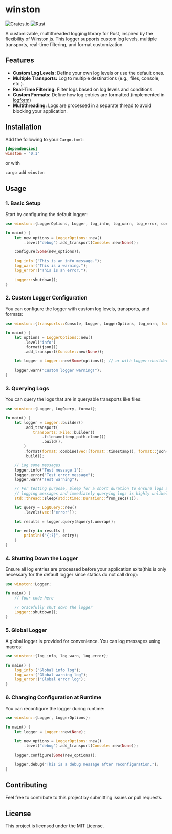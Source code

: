 # winston

![Crates.io](https://img.shields.io/crates/v/logform)
![Rust](https://img.shields.io/badge/rust-%E2%9C%94-brightgreen)

A customizable, multithreaded logging library for Rust, inspired by the flexibility of Winston.js. This logger supports custom log levels, multiple transports, real-time filtering, and format customization.

## Features

- **Custom Log Levels:** Define your own log levels or use the default ones.
- **Multiple Transports:** Log to multiple destinations (e.g., files, console, etc.).
- **Real-Time Filtering:** Filter logs based on log levels and conditions.
- **Custom Formats:** Define how log entries are formatted.(implemented in [logform](https://github.com/ifeanyi-ugwu/logform_rs))
- **Multithreading:** Logs are processed in a separate thread to avoid blocking your application.

## Installation

Add the following to your `Cargo.toml`:

```toml
[dependencies]
winston = "0.1"
```

or with

```bash
cargo add winston
```

## Usage

### 1. Basic Setup

Start by configuring the default logger:

```rust
use winston::{LoggerOptions, Logger, log_info, log_warn, log_error, configure};

fn main() {
    let new_options = LoggerOptions::new()
        .level("debug").add_transport(Console::new(None));

    configure(Some(new_options));

    log_info!("This is an info message.");
    log_warn!("This is a warning.");
    log_error!("This is an error.");

    Logger::shutdown();
}
```

### 2. Custom Logger Configuration

You can configure the logger with custom log levels, transports, and formats:

```rust
use winston::{transports::Console, Logger, LoggerOptions, log_warn, format::json};

fn main() {
    let options = LoggerOptions::new()
        .level("info")
        .format(json())
        .add_transport(Console::new(None));

    let logger = Logger::new(Some(options)); // or with Logger::builder().level("info").format(json()).add_transport(Console::new(None)).build();

    logger.warn("Custom logger warning!");
}
```

### 3. Querying Logs

You can query the logs that are in queryable transports like files:

```rust
use winston::{Logger, LogQuery, format};

fn main() {
    let logger = Logger::builder()
        .add_transport(
            transports::File::builder()
                .filename(temp_path.clone())
                .build(),
        )
        .format(format::combine(vec![format::timestamp(), format::json()]))
        .build();

    // Log some messages
    logger.info("Test message 1");
    logger.error("Test error message");
    logger.warn("Test warning");

    // For testing purpose, Sleep for a short duration to ensure logs are flushed to the file so the query will retrieve them
    // logging messages and immediately querying logs is highly unlikely
    std::thread::sleep(std::time::Duration::from_secs(1));

    let query = LogQuery::new()
        .levels(vec!["error"]);

    let results = logger.query(&query).unwrap();

    for entry in results {
        println!("{:?}", entry);
    }
}
```

### 4. Shutting Down the Logger

Ensure all log entries are processed before your application exits(this is only necessary for the default logger since statics do not call drop):

```rust
use winston::Logger;

fn main() {
    // Your code here

    // Gracefully shut down the logger
    Logger::shutdown();
}
```

### 5. Global Logger

A global logger is provided for convenience. You can log messages using macros:

```rust
use winston::{log_info, log_warn, log_error};

fn main() {
    log_info!("Global info log");
    log_warn!("Global warning log");
    log_error!("Global error log");
}
```

### 6. Changing Configuration at Runtime

You can reconfigure the logger during runtime:

```rust
use winston::{Logger, LoggerOptions};

fn main() {
    let logger = Logger::new(None);

    let new_options = LoggerOptions::new()
        .level("debug").add_transport(Console::new(None));

    logger.configure(Some(new_options));

    logger.debug("This is a debug message after reconfiguration.");
}
```

## Contributing

Feel free to contribute to this project by submitting issues or pull requests.

## License

This project is licensed under the MIT License.
